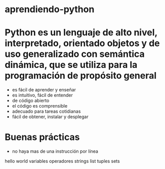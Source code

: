 # aprendiendo-python
# Python es un lenguaje de alto nivel, interpretado, orientado objetos y de uso generalizado con semántica dinámica, que se utiliza para la programación de propósito general
- es fácil de aprender y enseñar
- es intuitivo, fácil de entender
- de código abierto
- el código es comprensible
- adecuado para tareas cotidianas
- fácil de obtener, instalar y desplegar 

# Buenas prácticas 
- no haya mas de una instrucción por línea

hello world
variables
operadores
strings
list
tuples
sets

